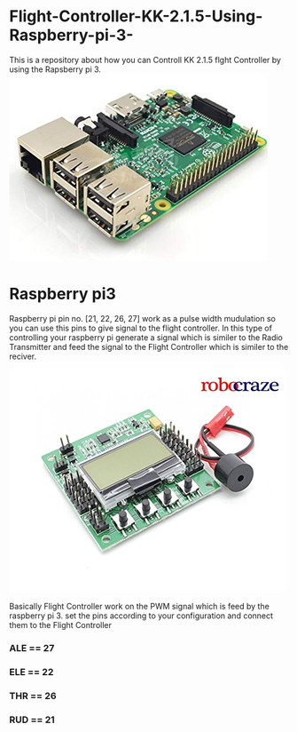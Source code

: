 # Flight-Controller-KK-2.1.5-Using-Raspberry-pi-3-

This is a repository about how you can  Controll KK 2.1.5 flght Controller by using the Rapsberry pi 3.  
![](images/2.jpg)

# Raspberry pi3  
  
Raspberry pi pin no. [21, 22, 26, 27] work as a pulse width mudulation so you can use this pins to give signal to the flight controller.
In this type of controlling your raspberry pi generate a signal which is similer to the Radio Transmitter and feed the signal to the Flight Controller which is similer to the reciver.  
  
![](images/1.jpg)

Basically Flight Controller work on the PWM signal which is feed by the raspberry pi 3. 
set the pins according to your configuration and connect them to the Flight Controller 
### ALE == 27
### ELE == 22
### THR == 26
### RUD == 21
